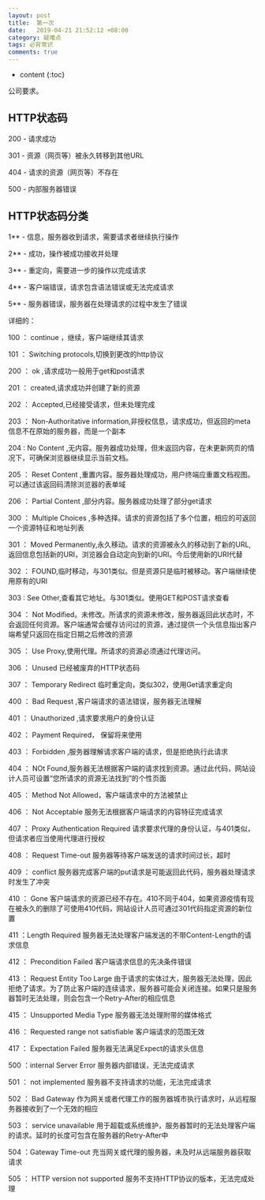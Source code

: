 ```yaml
---
layout: post
title:  第一次
date:   2019-04-21 21:52:12 +08:00
category: 疑难点
tags: 必背常识
comments: true
---
```


* content
{:toc}


公司要求。























## HTTP状态码

200 - 请求成功

301 - 资源（网页等）被永久转移到其他URL

404 - 请求的资源（网页等）不存在

500 - 内部服务器错误

## HTTP状态码分类

1** - 信息，服务器收到请求，需要请求者继续执行操作

2** - 成功，操作被成功接收并处理

3** - 重定向，需要进一步的操作以完成请求

4** - 客户端错误，请求包含语法错误或无法完成请求

5** - 服务器错误，服务器在处理请求的过程中发生了错误

详细的：

100 ： continue ，继续，客户端继续其请求

101 ： Switching protocols,切换到更改的http协议

200 ： ok ,请求成功一般用于get和post请求

201 ： created,请求成功并创建了新的资源

202 ： Accepted,已经接受请求，但未处理完成

203 ： Non-Authoritative information,非授权信息，请求成功，但返回的meta信息不在原始的服务器，而是一个副本

204 : No Content ,无内容。服务器成功处理，但未返回内容，在未更新网页的情况下，可确保浏览器继续显示当前文档。

205 ： Reset Content ,重置内容。服务器处理成功，用户终端应重置文档视图。可以通过该返回码清除浏览器的表单域

206 ： Partial Content ,部分内容。服务器成功处理了部分get请求

300 ： Multiple Choices ,多种选择。请求的资源包括了多个位置，相应的可返回一个资源特征和地址列表

301 ： Moved Permanently,永久移动。请求的资源被永久的移动到了新的URL,返回信息包括新的URI，浏览器会自动定向到新的URI。今后使用新的URI代替

302 ： FOUND,临时移动，与301类似。但是资源只是临时被移动。客户端继续使用原有的URI

303 : See Other,查看其它地址。与301类似。使用GET和POST请求查看

304 ： Not Modified。未修改。所请求的资源未修改，服务器返回此状态时，不会返回任何资源。客户端通常会缓存访问过的资源，通过提供一个头信息指出客户端希望只返回在指定日期之后修改的资源

305 ： Use Proxy,使用代理。所请求的资源必须通过代理访问。

306 ： Unused 已经被废弃的HTTP状态码

307 ： Temporary Redirect 临时重定向，类似302，使用Get请求重定向

400 ： Bad Request ,客户端请求的语法错误，服务器无法理解

401 ： Unauthorized ,请求要求用户的身份认证

402 ： Payment Required， 保留将来使用

403 ： Forbidden ,服务器理解请求客户端的请求，但是拒绝执行此请求

404 ： NOt Found,服务器无法根据客户端的请求找到资源。通过此代码，网站设计人员可设置“您所请求的资源无法找到”的个性页面

405 ： Method Not Allowed，客户端请求中的方法被禁止

406 ： Not Acceptable 服务无法根据客户端请求的内容特征完成请求

407 ： Proxy Authentication Required 请求要求代理的身份认证，与401类似，但请求者应当使用代理进行授权

408 ： Request Time-out 服务器等待客户端发送的请求时间过长，超时

409 ： conflict 服务器完成客户端的put请求是可能返回此代码，服务器处理请求时发生了冲突

410 ： Gone 客户端请求的资源已经不存在。410不同于404，如果资源疫情有现在被永久的删除了可使用410代码，网站设计人员可通过301代码指定资源的新位置

411 ：Length Required 服务器无法处理客户端发送的不带Content-Length的请求信息

412 ： Precondition Failed 客户端请求信息的先决条件错误

413 ： Request Entity Too Large 由于请求的实体过大，服务器无法处理，因此拒绝了请求。为了防止客户端的连续请求，服务器可能会关闭连接。如果只是服务器暂时无法处理，则会包含一个Retry-After的相应信息

415 ： Unsupported Media Type 服务器无法处理附带的媒体格式

416 ： Requested range not satisfiable 客户端请求的范围无效

417 ： Expectation Failed 服务器无法满足Expect的请求头信息

500 ：internal Server Error 服务器内部错误，无法完成请求

501 ： not implemented 服务器不支持请求的功能，无法完成请求

502 ： Bad Gateway 作为网关或者代理工作的服务器城市执行请求时，从远程服务器接收到了一个无效的相应

503 ： service unavailable 用于超载或系统维护，服务器暂时的无法处理客户端的请求。延时的长度可包含在服务器的Retry-After中

504 ：Gateway Time-out 充当网关或代理的服务器，未及时从远端服务器获取请求

505 ： HTTP version not supported 服务不支持HTTP协议的版本，无法完成处理
